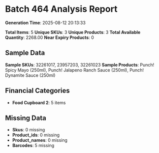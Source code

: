 # Batch 464 Analysis Report

**Generation Time**: 2025-08-12 20:13:33

**Total Items**: 5
**Unique SKUs**: 3
**Unique Products**: 3
**Total Available Quantity**: 2268.00
**Near Expiry Products**: 0

## Sample Data
**Sample SKUs**: 32261017, 23957203, 32261023
**Sample Products**: Punch! Spicy Mayo (250ml), Punch! Jalapeno Ranch Sauce (250ml), Punch! Dynamite Sauce (250ml)

## Financial Categories
- **Food Cupboard 2**: 5 items

## Missing Data
- **Skus**: 0 missing
- **Product_ids**: 0 missing
- **Product_names**: 0 missing
- **Barcodes**: 5 missing

